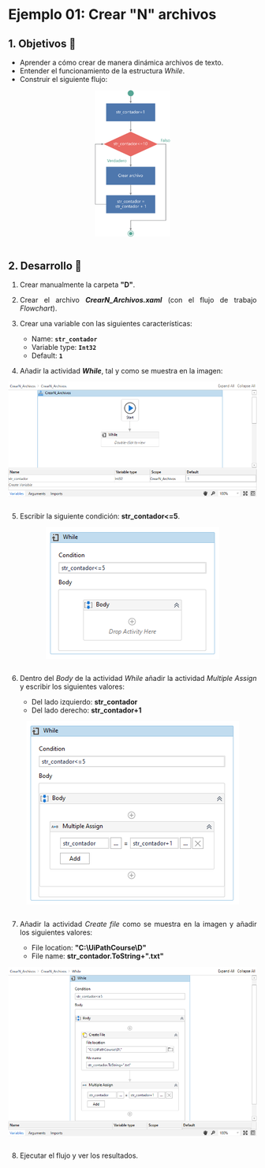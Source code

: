 # Ejemplo 01: Crear "N" archivos

<div style="text-align: justify;">

## 1. Objetivos :dart:

- Aprender a cómo crear de manera dinámica archivos de texto.
- Entender el funcionamiento de la estructura *While*.
- Construir el siguiente flujo:

<div align="center">

<img src="assets/image0.png" align="center" width="30%">

</div>

<br>

## 2. Desarrollo :hammer:

1. Crear manualmente la carpeta **"D"**.

2. Crear el archivo ***CrearN_Archivos.xaml*** (con el flujo de trabajo *Flowchart*).

3. Crear una variable con las siguientes características:

    - Name: **`str_contador`**
    - Variable type: **`Int32`**
    - Default: **`1`**

4. Añadir la actividad ***While***, tal y como se muestra en la imagen:

<div align="center">

<img src="assets/image04.png" align="center">

</div>

<br>

5. Escribir la siguiente condición: **str_contador<=5**.

<div align="center">

<img src="assets/image05.png" align="center">

</div>

<br>

6. Dentro del *Body* de la actividad *While* añadir la actividad *Multiple Assign* y escribir los siguientes valores:

    - Del lado izquierdo: **str_contador**
    - Del lado derecho: **str_contador+1**

<div align="center">

<img src="assets/image06.png" align="center">

</div>

<br>

7. Añadir la actividad *Create file* como se muestra en la imagen y añadir los siguientes valores:

    - File location: **"C:\UiPathCourse\D\"**
    - File name: **str_contador.ToString+".txt"**

<div align="center">

<img src="assets/image07.png" align="center">

</div>

<br>

8. Ejecutar el flujo y ver los resultados.

</div>
